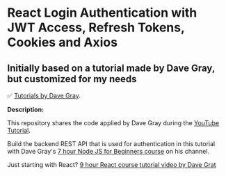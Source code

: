 # React Login Authentication with JWT Access, Refresh Tokens, Cookies and Axios
## Initially based on a tutorial made by Dave Gray, but customized for my needs

✅ [Tutorials by Dave Gray](https://www.youtube.com/DaveGrayTeachesCode).

**Description:**

This repository shares the code applied by Dave Gray during the [YouTube Tutorial](https://youtu.be/nI8PYZNFtac). 

Build the backend REST API that is used for authentication in this tutorial with Dave Gray's [7 hour Node JS for Beginners course](https://youtu.be/f2EqECiTBL8) on his channel.

Just starting with React? [9 hour React course tutorial video by Dave Grat](https://youtu.be/RVFAyFWO4go) 

